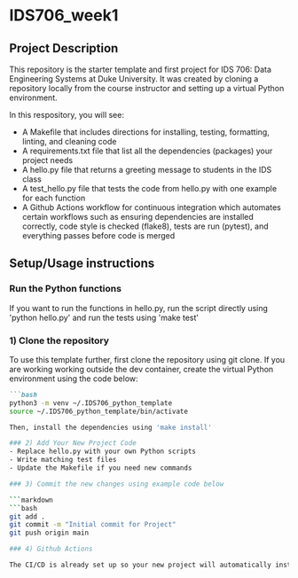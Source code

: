 # IDS706_week1


## Project Description
This repository is the starter template and first project for IDS 706: Data Engineering Systems at Duke University. It was created by cloning a repository locally from the course instructor and setting up a virtual Python environment. 

In this respository, you will see:
- A Makefile that includes directions for installing, testing, formatting, linting, and cleaning code
- A requirements.txt file that list all the dependencies (packages) your project needs
- A hello.py file that returns a greeting message to students in the IDS class
- A test_hello.py file that tests the code from hello.py with one example for each function 
- A Github Actions workflow for continuous integration which automates certain workflows such as ensuring dependencies are installed correctly, code style is checked (flake8), tests are run (pytest), and everything passes before code is merged


## Setup/Usage instructions 

### Run the Python functions
If you want to run the functions in hello.py, run the script directly using 'python hello.py' and run the tests using 'make test'

### 1) Clone the repository
To use this template further, first clone the repository using git clone. If you are working working outside the dev container, create the virtual Python environment using the code below:

```markdown
```bash
python3 -m venv ~/.IDS706_python_template
source ~/.IDS706_python_template/bin/activate

Then, install the dependencies using 'make install'

### 2) Add Your New Project Code
- Replace hello.py with your own Python scripts
- Write matching test files
- Update the Makefile if you need new commands

### 3) Commit the new changes using example code below

```markdown
```bash
git add .
git commit -m "Initial commit for Project"
git push origin main

### 4) Github Actions

The CI/CD is already set up so your new project will automatically install dependencies, run lint checks, and run tests on every push/pull request. However, if needed, you can update .github/workflows/main.yml if you need different Python versions or extra steps.


